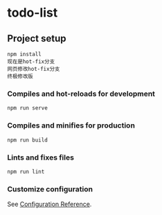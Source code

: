 # todo-list

## Project setup

```
npm install
现在是hot-fix分支
网页修改hot-fix分支
终极修改版
```

### Compiles and hot-reloads for development

```
npm run serve
```

### Compiles and minifies for production

```
npm run build
```

### Lints and fixes files

```
npm run lint
```

### Customize configuration

See [Configuration Reference](https://cli.vuejs.org/config/).
